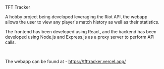 TFT Tracker
<br>



A hobby project being developed leveraging the Riot API, the webapp allows the user to view any player's match history as well as their statistics.
<br>






The frontend has been developed using React, and the backend has been developed using Node.js and Express.js as a proxy server to perform API calls.

<br>


The webapp can be found at - https://tfttracker.vercel.app/

<br>
 
 
